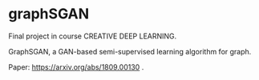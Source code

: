 # graphSGAN

Final project in course CREATIVE DEEP LEARNING.

GraphSGAN, a GAN-based semi-supervised learning algorithm for graph.

Paper: https://arxiv.org/abs/1809.00130 .

